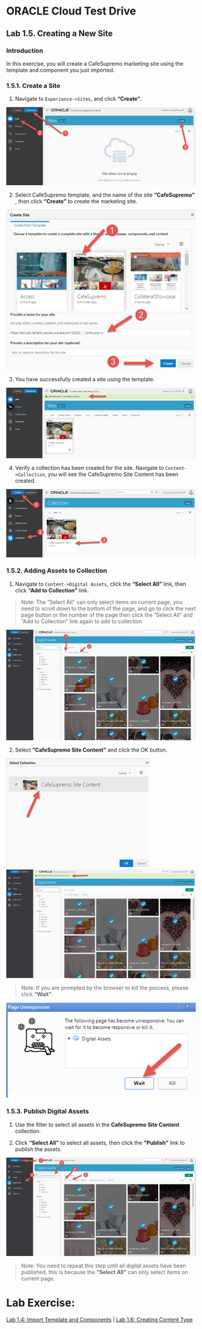 # ORACLE Cloud Test Drive #

## Lab 1.5. Creating a New Site ##

### Introduction ###
In this exercise, you will create a CafeSupremo marketing site using the template and
component you just imported.

### 1.5.1. Create a Site ###

1. Navigate to ``Experience->Sites``, and click **“Create”**.

![](images/1.5.1.1.png)

2. Select CafeSupremo template, and the name of the site **“CafeSupremo”** ,
then click **“Create”** to create the marketing site.

![](images/1.5.1.2.png)

3. You have successfully created a site using the template.

![](images/1.5.1.3.png)

4. Verify a collection has been created for the site. Navigate to ``Content->Collection``, you will see the CafeSupremo Site Content has been
created.

![](images/1.5.1.4.png)

### 1.5.2. Adding Assets to Collection ###

1. Navigate to ``Content->Digital Assets``, click the **“Select All”** link, then click
**“Add to Collection”** link.

>Note: The “Select All” can only select items on
current page, you need to scroll down to the bottom of the page, and go to
click the next page button or the number of the page then
click the “Select All” and “Add to Collection” link again to add to collection

![](images/1.5.2.1.png)

2. Select **“CafeSupremo Site Content”** and click the OK button.


![](images/1.5.2.2.png)
![](images/1.5.2.2a.png)

>Note: If you are prompted by the browser to kill the process, please click **“Wait”**.

![](images/1.5.2.2b.png)

### 1.5.3. Publish Digital Assets ###

1. Use the filter to select all assets in the **CafeSupremo Site Content**
collection.

2. Click **“Select All”** to select all assets, then click the **“Publish”** link to publish
the assets.

![](images/1.5.3.2.png)

>Note: You need to repeat this step until all digital assets have been published, this is
because the **“Select All”** can only select items on current page.

# Lab Exercise: #

[Lab 1.4: Import Template and Components](101-CecsLab.md) | [Lab 1.6: Creating Content Type](106-CecsLab.md)
